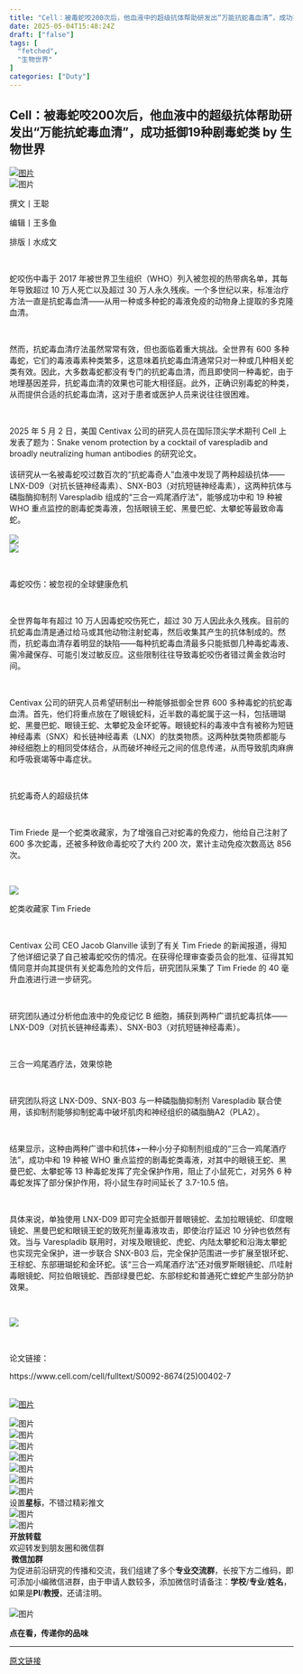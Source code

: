 ```yaml
---
title: "Cell：被毒蛇咬200次后，他血液中的超级抗体帮助研发出“万能抗蛇毒血清”，成功抵御19种剧毒蛇类"
date: 2025-05-04T15:48:24Z
draft: ["false"]
tags: [
  "fetched",
  "生物世界"
]
categories: ["Duty"]
---
```

Cell：被毒蛇咬200次后，他血液中的超级抗体帮助研发出“万能抗蛇毒血清”，成功抵御19种剧毒蛇类 by 生物世界
------
<div><section><a href="https://mp.weixin.qq.com/s?__biz=MzIzOTM4NDcyNw==&amp;mid=2247537249&amp;idx=3&amp;sn=513e839f9d48c7c41a5184ce45b71d32&amp;scene=21#wechat_redirect" imgurl="https://mmbiz.qpic.cn/sz_mmbiz_png/HO0Z9pUcnJlRNpTicHD8iagW8jsMl4BMZerHV0TrJXoichms5umCyLOWnialsMhTfdPcm0xEHDj3iaF6wVnNhSeq5oQ/640?wx_fmt=png&amp;from=appmsg&amp;wxfrom=5&amp;wx_lazy=1&amp;tp=webp" linktype="image" tab="innerlink" data-itemshowtype="0" target="_blank" data-linktype="1"><span><img data-src="https://mmbiz.qpic.cn/sz_mmbiz_png/HO0Z9pUcnJlRNpTicHD8iagW8jsMl4BMZerHV0TrJXoichms5umCyLOWnialsMhTfdPcm0xEHDj3iaF6wVnNhSeq5oQ/640?wx_fmt=png&amp;from=appmsg&amp;wxfrom=5&amp;wx_lazy=1&amp;tp=webp" alt="图片" data-ratio="0.4255555555555556" data-s="300,640" data-type="png" data-w="900" type="block" data-backw="562" data-backh="239" data-imgfileid="100291912" src="https://mmbiz.qpic.cn/sz_mmbiz_png/HO0Z9pUcnJlRNpTicHD8iagW8jsMl4BMZerHV0TrJXoichms5umCyLOWnialsMhTfdPcm0xEHDj3iaF6wVnNhSeq5oQ/640?wx_fmt=png&amp;from=appmsg&amp;wxfrom=5&amp;wx_lazy=1&amp;tp=webp"></span></a></section><section nodeleaf="" data-pm-slice="0 0 []"><img alt="图片" data-backh="28" data-backw="562" data-imgfileid="100285703" data-ratio="0.049074074074074076" data-s="300,640" data-src="https://mmbiz.qpic.cn/sz_mmbiz_jpg/HO0Z9pUcnJlV2jS7njo2yHWKXEuoVJgqj6Ty7PyFickrkUtvlHflZpy6pPlSegh0ebfiaZ8OITW9oeryhfkh7BYw/640?wx_fmt=jpeg&amp;wxfrom=5&amp;wx_lazy=1&amp;tp=webp" data-type="jpeg" data-w="1080" src="https://mmbiz.qpic.cn/sz_mmbiz_jpg/HO0Z9pUcnJlV2jS7njo2yHWKXEuoVJgqj6Ty7PyFickrkUtvlHflZpy6pPlSegh0ebfiaZ8OITW9oeryhfkh7BYw/640?wx_fmt=jpeg&amp;wxfrom=5&amp;wx_lazy=1&amp;tp=webp"></section><p><span mpa-font-style="m8h28ol9r81"><span leaf=""><span textstyle="">撰文丨王聪</span></span></span></p><p><span mpa-font-style="m8h28ol9r81"><span leaf=""><span textstyle="">编辑丨王多鱼</span></span></span></p><p><span mpa-font-style="m8h28ol9udc"><span leaf=""><span textstyle="">排版丨水成文</span></span></span></p><p><span mpa-font-style="m8h28ol9udc"><span leaf=""><br></span></span></p><p><span leaf=""><span textstyle="">蛇咬伤中毒于 2017 年被世界卫生组织</span><span textstyle="">（WHO）</span><span textstyle="">列入被忽视的热带病名单，其每年导致超过 10 万人死亡以及超过 30 万人永久残疾。一个多世纪以来，标准治疗方法一直是</span><span textstyle="">抗蛇毒血清</span><span textstyle="">——从用一种或多种蛇的毒液免疫的动物身上提取的多克隆血清。</span></span></p><p><span leaf=""><br></span></p><p><span leaf=""><span textstyle="">然而，抗蛇毒血清疗法虽然常常有效，但也面临着重大挑战。全世界有 600 多种毒蛇，它们的毒液毒素种类繁多，这意味着抗蛇毒血清通常只对一种或几种相关蛇类有效。因此，大多数毒蛇都没有专门的抗蛇毒血清，而且即使同一种毒蛇，由于地理基因差异，抗蛇毒血清的效果也可能大相径庭。此外，正确识别毒蛇的种类，从而提供合适的抗蛇毒血清，这对于患者或医护人员来说往往很困难。</span></span></p><p><span leaf=""><br></span></p><section><span leaf=""><span textstyle="">2025 年 5 月 2 日，美国 </span></span><span leaf="" data-pm-slice='1 1 ["para",{"tagName":"section","attributes":{"style":"line-height: 1.75em; margin-bottom: 0px;"},"namespaceURI":"http://www.w3.org/1999/xhtml"}]'><span textstyle="">Centivax 公司的研究人员在国际顶尖学术期刊 </span><span textstyle="">Cell</span><span textstyle=""> 上发表了题为：</span></span><span leaf=""><span textstyle="">Snake venom protection by a cocktail of varespladib and broadly neutralizing human antibodies</span><span textstyle=""> 的研究论文。</span></span></section><section><span leaf=""><br></span></section><section><span leaf=""><span textstyle="">该研究从一名被毒蛇咬过数百次的“抗蛇毒奇人”血液中发现了两种超级抗体——</span></span><span leaf="" data-pm-slice='1 1 ["para",{"tagName":"p","attributes":{"style":"line-height: 1.75em;margin-bottom: 0px;"},"namespaceURI":"http://www.w3.org/1999/xhtml"}]'><span textstyle="">LNX-D09</span><span textstyle="">（对抗长链神经毒素）</span><span textstyle="">、</span><span textstyle="">SNX-B03</span><span textstyle="">（对抗短链神经毒素）</span></span><span leaf="" data-pm-slice='1 1 ["para",{"tagName":"p","attributes":{"style":"line-height: 1.75em;margin-bottom: 0px;"},"namespaceURI":"http://www.w3.org/1999/xhtml"}]'><span textstyle="">，这两种抗体与</span></span><span leaf="" data-pm-slice='1 1 ["para",{"tagName":"p","attributes":{"style":"line-height: 1.75em;margin-bottom: 0px;"},"namespaceURI":"http://www.w3.org/1999/xhtml"}]'><span textstyle="">磷脂酶抑制剂 </span><span textstyle="">Varespladib </span><span textstyle="">组成的</span></span><span leaf="" data-pm-slice='1 1 ["para",{"tagName":"p","attributes":{"style":"line-height: 1.75em;margin-bottom: 0px;"},"namespaceURI":"http://www.w3.org/1999/xhtml"}]'><span textstyle="">“</span></span><span leaf="" data-pm-slice='1 1 ["para",{"tagName":"p","attributes":{"style":"line-height: 1.75em; margin-bottom: 0px;"},"namespaceURI":"http://www.w3.org/1999/xhtml"}]'><span textstyle="">三合一鸡尾酒疗法</span><span textstyle="">”，能够成功中和 </span></span><span leaf="" data-pm-slice='1 1 ["para",{"tagName":"p","attributes":{"style":"line-height: 1.75em;margin-bottom: 0px;"},"namespaceURI":"http://www.w3.org/1999/xhtml"}]'><span textstyle="">19 种被 WHO 重点监控的剧毒蛇类毒液，包括眼镜王蛇、黑曼巴蛇、太攀蛇等最致命毒蛇。</span></span></section><section><span leaf="" data-pm-slice='1 1 ["para",{"tagName":"p","attributes":{"style":"line-height: 1.75em;margin-bottom: 0px;"},"namespaceURI":"http://www.w3.org/1999/xhtml"}]'><br></span></section><section><span leaf=""><span textstyle=""><img data-src="https://mmbiz.qpic.cn/sz_mmbiz_png/HO0Z9pUcnJmWtS57iblL44s1V2pCE1XXicoNXUd0oOxKFZYQdoKpAYNBTxVoUWYB3PRemOaIh7r0W1EMTIia4EDOA/640?wx_fmt=png&amp;from=appmsg" data-ratio="0.48520710059171596" data-s="300,640" data-type="png" data-w="1352" data-croporisrc="https://mmbiz.qpic.cn/sz_mmbiz_png/HO0Z9pUcnJmWtS57iblL44s1V2pCE1XXicoNXUd0oOxKFZYQdoKpAYNBTxVoUWYB3PRemOaIh7r0W1EMTIia4EDOA/0?wx_fmt=png&amp;from=appmsg" data-cropselx2="578" data-cropsely2="578" data-imgfileid="100293776" src="https://mmbiz.qpic.cn/sz_mmbiz_png/HO0Z9pUcnJmWtS57iblL44s1V2pCE1XXicoNXUd0oOxKFZYQdoKpAYNBTxVoUWYB3PRemOaIh7r0W1EMTIia4EDOA/640?wx_fmt=png&amp;from=appmsg"></span></span></section><section><span leaf=""><span textstyle=""><img data-src="https://mmbiz.qpic.cn/sz_mmbiz_jpg/HO0Z9pUcnJmWtS57iblL44s1V2pCE1XXicl6YUynL0zF0aVaQydicMcuKicRjGJvIrbTnMNyXJUusgiamHicKicquowmA/640?wx_fmt=jpeg&amp;from=appmsg" data-ratio="1" data-s="300,640" data-type="jpeg" data-w="996" data-croporisrc="https://mmbiz.qpic.cn/sz_mmbiz_jpg/HO0Z9pUcnJmWtS57iblL44s1V2pCE1XXicl6YUynL0zF0aVaQydicMcuKicRjGJvIrbTnMNyXJUusgiamHicKicquowmA/0?wx_fmt=jpeg&amp;from=appmsg" data-cropselx2="578" data-cropsely2="151" data-backw="578" data-backh="578" data-imgfileid="100293775" src="https://mmbiz.qpic.cn/sz_mmbiz_jpg/HO0Z9pUcnJmWtS57iblL44s1V2pCE1XXicl6YUynL0zF0aVaQydicMcuKicRjGJvIrbTnMNyXJUusgiamHicKicquowmA/640?wx_fmt=jpeg&amp;from=appmsg"></span></span></section><p><span leaf=""><br></span></p><p><span leaf=""><span textstyle="">毒蛇咬伤：被忽视的全球健康危机</span></span></p><p><span leaf=""><br></span></p><p><span leaf=""><span textstyle="">全世界每年有超过 10 万人因毒蛇咬伤死亡，超过 30 万人因此永久残疾。</span></span><span leaf="" data-pm-slice='1 1 ["para",{"tagName":"p","attributes":{"style":"line-height: 1.75em;margin-bottom: 0px;"},"namespaceURI":"http://www.w3.org/1999/xhtml"}]'><span textstyle="">目前的抗蛇毒血清是通过给马或其他动物注射蛇毒，然后收集其产生的抗体制成的。然而，</span></span><span leaf="" data-pm-slice='1 1 ["para",{"tagName":"p","attributes":{"style":"line-height: 1.75em; margin-bottom: 0px;"},"namespaceURI":"http://www.w3.org/1999/xhtml"}]'><span textstyle="">抗蛇毒血清存着明显的缺陷——每种抗蛇毒血清最多只能抵御几种毒蛇毒液、需</span></span><span leaf="" data-pm-slice='1 1 ["para",{"tagName":"p","attributes":{"style":"line-height: 1.75em; margin-bottom: 0px;"},"namespaceURI":"http://www.w3.org/1999/xhtml"}]'><span textstyle="">冷藏保存、可能引发过敏反应。这些限制往往导致毒蛇咬伤者错过黄金救治时间。</span></span></p><p><span leaf=""><br></span></p><p><span leaf=""><span textstyle="">Centivax 公司的研究人员希望研制出一种能够抵御全世界 600 多种毒蛇的抗蛇毒血清。首先，他们将重点放在了</span><span textstyle="">眼镜蛇科</span><span textstyle="">，近半数的毒蛇属于这一科</span></span><span leaf="" data-pm-slice='1 1 ["para",{"tagName":"section","attributes":{"style":"line-height: 1.75em;margin-bottom: 0px;"},"namespaceURI":"http://www.w3.org/1999/xhtml"}]'><span textstyle="">，</span></span><span data-pm-slice="0 0 []"><span leaf=""><span textstyle="">包括珊瑚蛇、黑曼巴蛇、眼镜王蛇、太攀蛇及金环蛇等</span></span></span><span leaf="" data-pm-slice='1 1 ["para",{"tagName":"section","attributes":{"style":"line-height: 1.75em;margin-bottom: 0px;"},"namespaceURI":"http://www.w3.org/1999/xhtml"}]'><span textstyle="">。</span></span><span leaf="" data-pm-slice='1 1 ["para",{"tagName":"section","attributes":{"style":"line-height: 1.75em;margin-bottom: 0px;"},"namespaceURI":"http://www.w3.org/1999/xhtml"}]'><span textstyle="">眼镜蛇科的毒液中含有被称为</span><span textstyle="">短链神经毒素</span><span textstyle="">（SNX）</span><span textstyle="">和</span><span textstyle="">长链神经毒素</span><span textstyle="">（LNX）</span><span textstyle="">的肽类物质。这两种肽类物质都能与神经细胞上的相同受体结合，从而破坏神经元之间的信息传递，从而导致肌肉麻痹和呼吸衰竭等中毒症状。</span></span></p><p><span leaf="" data-pm-slice='1 1 ["para",{"tagName":"section","attributes":{"style":"line-height: 1.75em;margin-bottom: 0px;"},"namespaceURI":"http://www.w3.org/1999/xhtml"}]'><br></span></p><p><span leaf="" data-pm-slice='1 1 ["para",{"tagName":"section","attributes":{"style":"line-height: 1.75em;margin-bottom: 0px;"},"namespaceURI":"http://www.w3.org/1999/xhtml"}]'><span textstyle="">抗蛇毒奇人的超级抗体</span></span></p><p><span leaf="" data-pm-slice='1 1 ["para",{"tagName":"section","attributes":{"style":"line-height: 1.75em;margin-bottom: 0px;"},"namespaceURI":"http://www.w3.org/1999/xhtml"}]'><br></span></p><p><span leaf="" data-pm-slice='1 1 ["para",{"tagName":"p","attributes":{"style":"line-height: 1.75em;margin-bottom: 0px;text-align: center;"},"namespaceURI":"http://www.w3.org/1999/xhtml"}]'><span textstyle="">Tim Friede</span><span textstyle=""> 是一个蛇类收藏家</span></span><span leaf="" data-pm-slice='1 1 ["para",{"tagName":"p","attributes":{"style":"line-height: 1.75em;margin-bottom: 0px;text-align: center;"},"namespaceURI":"http://www.w3.org/1999/xhtml"}]'><span textstyle="">，为了增强自己对蛇毒的免疫力，他给自己注射了 600 多次蛇毒，还被多种致命毒蛇咬了大约 200 次，累计主动免疫次数高达 856 次。</span></span></p><p><span leaf="" data-pm-slice='1 1 ["para",{"tagName":"p","attributes":{"style":"line-height: 1.75em;margin-bottom: 0px;text-align: center;"},"namespaceURI":"http://www.w3.org/1999/xhtml"}]'><br></span></p><section nodeleaf=""><img data-src="https://mmbiz.qpic.cn/sz_mmbiz_png/HO0Z9pUcnJmWtS57iblL44s1V2pCE1XXicg4jKdqFwTaNbVxVZdhBccTmFfWy4fUIgGBQBDibpegogI31ibeBu9M7w/640?wx_fmt=png&amp;from=appmsg" data-ratio="0.66015625" data-s="300,640" data-type="png" data-w="1280" type="block" data-backw="578" data-backh="382" data-imgfileid="100293778" src="https://mmbiz.qpic.cn/sz_mmbiz_png/HO0Z9pUcnJmWtS57iblL44s1V2pCE1XXicg4jKdqFwTaNbVxVZdhBccTmFfWy4fUIgGBQBDibpegogI31ibeBu9M7w/640?wx_fmt=png&amp;from=appmsg"></section><p><span leaf=""><span textstyle="">蛇类收藏家 </span><span textstyle="">Tim Friede</span></span></p><p><span leaf=""><br></span></p><p><span leaf="" data-pm-slice='1 1 ["para",{"tagName":"p","attributes":{"style":"line-height: 1.75em;margin-bottom: 0px;"},"namespaceURI":"http://www.w3.org/1999/xhtml"}]'><span textstyle="">Centivax 公司 CEO </span><span textstyle="">Jacob Glanville</span><span textstyle=""> 读到了有关 </span></span><span leaf="" data-pm-slice='1 1 ["para",{"tagName":"p","attributes":{"style":"line-height: 1.75em;margin-bottom: 0px;"},"namespaceURI":"http://www.w3.org/1999/xhtml"}]'><span textstyle="">Tim Friede </span><span textstyle="">的新闻报道，得知了他详细记录了自己被毒蛇咬伤的情况。在获得伦理审查委员会的批准、征得其知情同意并向其提供有关蛇毒危险的文件后，研究团队采集了 </span></span><span leaf="" data-pm-slice='1 1 ["para",{"tagName":"p","attributes":{"style":"line-height: 1.75em; margin-bottom: 0px;"},"namespaceURI":"http://www.w3.org/1999/xhtml"}]'><span textstyle="">Tim Friede </span><span textstyle="">的 40 毫升血液进行进一步研究。</span></span></p><p><span leaf="" data-pm-slice='1 1 ["para",{"tagName":"p","attributes":{"style":"line-height: 1.75em; margin-bottom: 0px;"},"namespaceURI":"http://www.w3.org/1999/xhtml"}]'><br></span></p><p><span leaf="" data-pm-slice='1 1 ["para",{"tagName":"p","attributes":{"style":"line-height: 1.75em; margin-bottom: 0px;"},"namespaceURI":"http://www.w3.org/1999/xhtml"}]'><span textstyle="">研究团队通过分析他血液中的免疫</span><span textstyle="">记忆 B 细胞</span><span textstyle="">，捕获到两种</span><span textstyle="">广谱抗蛇毒抗体</span><span textstyle="">——</span><span textstyle="">LNX-D09</span><span textstyle="">（对抗长链神经毒素）</span><span textstyle="">、</span><span textstyle="">SNX-B03</span><span textstyle="">（对抗短链神经毒素）</span><span textstyle="">。</span></span></p><p><span leaf="" data-pm-slice='1 1 ["para",{"tagName":"p","attributes":{"style":"line-height: 1.75em;margin-bottom: 0px;"},"namespaceURI":"http://www.w3.org/1999/xhtml"}]'><br></span></p><p><span leaf="" data-pm-slice='1 1 ["para",{"tagName":"p","attributes":{},"namespaceURI":"http://www.w3.org/1999/xhtml"}]'><span textstyle="">三合一鸡尾酒疗法，效果惊艳</span></span></p><p><span leaf="" data-pm-slice='1 1 ["para",{"tagName":"p","attributes":{},"namespaceURI":"http://www.w3.org/1999/xhtml"}]'><br></span></p><p><span leaf="" data-pm-slice='1 1 ["para",{"tagName":"p","attributes":{"style":"line-height: 1.75em; margin-bottom: 0px;"},"namespaceURI":"http://www.w3.org/1999/xhtml"}]'><span textstyle="">研究团队将这 </span></span><span leaf="" data-pm-slice='1 1 ["para",{"tagName":"p","attributes":{"style":"line-height: 1.75em;margin-bottom: 0px;"},"namespaceURI":"http://www.w3.org/1999/xhtml"}]'><span textstyle="">LNX-D09</span><span textstyle="">、</span><span textstyle="">SNX-B03 </span><span textstyle="">与一种</span></span><span leaf="" data-pm-slice='1 1 ["para",{"tagName":"p","attributes":{"style":"line-height: 1.75em; margin-bottom: 0px;"},"namespaceURI":"http://www.w3.org/1999/xhtml"}]'><span textstyle="">磷脂酶抑制剂 </span><span textstyle="">Varespladib</span><span textstyle=""> 联合使用，该抑制剂能够</span></span><span leaf="" data-pm-slice='1 1 ["para",{"tagName":"p","attributes":{"style":"line-height: 1.75em;margin-bottom: 0px;"},"namespaceURI":"http://www.w3.org/1999/xhtml"}]'><span textstyle="">抑制蛇毒中破坏肌肉和神经组织的</span></span><span leaf="" data-pm-slice='1 1 ["para",{"tagName":"p","attributes":{"style":"line-height: 1.75em;margin-bottom: 0px;"},"namespaceURI":"http://www.w3.org/1999/xhtml"}]'><span textstyle="">磷脂酶A2</span><span textstyle="">（PLA2）</span><span textstyle="">。</span></span></p><p><span leaf="" data-pm-slice='1 1 ["para",{"tagName":"p","attributes":{"style":"line-height: 1.75em;margin-bottom: 0px;"},"namespaceURI":"http://www.w3.org/1999/xhtml"}]'><br></span></p><p><span leaf="" data-pm-slice='1 1 ["para",{"tagName":"p","attributes":{"style":"line-height: 1.75em;margin-bottom: 0px;"},"namespaceURI":"http://www.w3.org/1999/xhtml"}]'><span textstyle="">结果显示，这种由两种广谱中和抗体+一种小分子抑制剂组成的“</span></span><span leaf="" data-pm-slice='1 1 ["para",{"tagName":"p","attributes":{"style":"line-height: 1.75em; margin-bottom: 0px;"},"namespaceURI":"http://www.w3.org/1999/xhtml"}]'><span textstyle="">三合一鸡尾酒疗法”，成功中和 19 种被 WHO 重点监控的剧毒蛇类毒液，对其中的眼镜王蛇、黑曼巴蛇、太攀蛇等 </span></span><span leaf="" data-pm-slice='1 1 ["para",{"tagName":"p","attributes":{"style":"line-height: 1.75em; margin-bottom: 0px;"},"namespaceURI":"http://www.w3.org/1999/xhtml"}]'><span textstyle="">13 种毒蛇发挥了完全保护作用，阻止了小鼠死亡，对另外 6 种毒蛇发挥了部分保护作用，</span></span><span leaf="" data-pm-slice='1 1 ["para",{"tagName":"p","attributes":{"style":"line-height: 1.75em; margin-bottom: 0px;"},"namespaceURI":"http://www.w3.org/1999/xhtml"}]'><span textstyle="">将小鼠</span></span><span leaf="" data-pm-slice='1 1 ["para",{"tagName":"p","attributes":{},"namespaceURI":"http://www.w3.org/1999/xhtml"}]'><span textstyle="">生存时间延长了 </span></span><span leaf="" data-pm-slice='1 1 ["para",{"tagName":"p","attributes":{"style":"line-height: 1.75em; margin-bottom: 0px;"},"namespaceURI":"http://www.w3.org/1999/xhtml"},"node",{"tagName":"span","attributes":{"style":null},"namespaceURI":"http://www.w3.org/1999/xhtml"}]'><span textstyle="">3.7-10.5 倍。</span></span><span leaf="" data-pm-slice='1 1 ["para",{"tagName":"p","attributes":{"style":"line-height: 1.75em; margin-bottom: 0px;"},"namespaceURI":"http://www.w3.org/1999/xhtml"},"node",{"tagName":"span","attributes":{"style":null},"namespaceURI":"http://www.w3.org/1999/xhtml"}]'><br></span></p><p><span leaf="" data-pm-slice='1 1 ["para",{"tagName":"p","attributes":{"style":"line-height: 1.75em; margin-bottom: 0px;"},"namespaceURI":"http://www.w3.org/1999/xhtml"},"node",{"tagName":"span","attributes":{"style":null},"namespaceURI":"http://www.w3.org/1999/xhtml"}]'><br></span></p><p><span leaf="" data-pm-slice='1 1 ["para",{"tagName":"p","attributes":{"style":"line-height: 1.75em; margin-bottom: 0px;"},"namespaceURI":"http://www.w3.org/1999/xhtml"},"node",{"tagName":"span","attributes":{"style":null},"namespaceURI":"http://www.w3.org/1999/xhtml"}]'><span textstyle="">具体来说</span></span><span leaf="" data-pm-slice='1 1 ["para",{"tagName":"p","attributes":{"style":"line-height: 1.75em; margin-bottom: 0px;"},"namespaceURI":"http://www.w3.org/1999/xhtml"},"node",{"tagName":"span","attributes":{"style":null},"namespaceURI":"http://www.w3.org/1999/xhtml"}]'><span textstyle="">，</span></span><span data-pm-slice="0 0 []"><span leaf=""><span textstyle="">单独使用 </span><span textstyle="">LNX-D09</span><span textstyle=""> 即可完全抵御开普眼镜蛇、孟加拉眼镜蛇、印度眼镜蛇、黑曼巴蛇和眼镜王蛇的致死剂量毒液攻击，即使治疗延迟 10 分钟也依然有效。当与 </span></span><span leaf="" data-pm-slice='1 1 ["para",{"tagName":"p","attributes":{"style":"line-height: 1.75em;margin-bottom: 0px;"},"namespaceURI":"http://www.w3.org/1999/xhtml"}]'><span textstyle="">Varespladib </span><span textstyle="">联用时，对</span></span><span data-pm-slice="0 0 []"><span leaf="" data-pm-slice='1 1 ["para",{"tagName":"p","attributes":{"style":"line-height: 1.75em;margin-bottom: 0px;"},"namespaceURI":"http://www.w3.org/1999/xhtml"},"node",{"tagName":"span","attributes":{"style":"line-height: 1.75em;","data-pm-slice":"0 0 []"},"namespaceURI":"http://www.w3.org/1999/xhtml"}]'><span textstyle="">埃及眼镜蛇、虎蛇、内陆太攀蛇和沿海太攀蛇也实现完全保护，进一步联合 </span><span textstyle="">SNX-B03</span><span textstyle=""> 后，完全保护范围进一步扩展至银环蛇、王棕蛇、东部珊瑚蛇和金环蛇。该</span></span></span><span leaf="" data-pm-slice='1 1 ["para",{"tagName":"p","attributes":{"style":"line-height: 1.75em;margin-bottom: 0px;"},"namespaceURI":"http://www.w3.org/1999/xhtml"}]'><span textstyle="">“</span></span><span leaf="" data-pm-slice='1 1 ["para",{"tagName":"p","attributes":{"style":"line-height: 1.75em; margin-bottom: 0px;"},"namespaceURI":"http://www.w3.org/1999/xhtml"}]'><span textstyle="">三合一鸡尾酒疗法”还对俄罗斯眼镜蛇、爪哇射毒眼镜蛇、阿拉伯眼镜蛇、西部绿曼巴蛇、东部棕蛇和普通死亡蝰蛇产生部分防护效果。</span></span></span></p><p><span data-pm-slice="0 0 []"><span leaf="" data-pm-slice='1 1 ["para",{"tagName":"p","attributes":{"style":"line-height: 1.75em; margin-bottom: 0px;"},"namespaceURI":"http://www.w3.org/1999/xhtml"}]'><br></span></span></p><section nodeleaf=""><span textstyle=""><img data-src="https://mmbiz.qpic.cn/sz_mmbiz_png/HO0Z9pUcnJmWtS57iblL44s1V2pCE1XXicyVVK2BH41ibqJg8W0Oa3x41WI9SpA0POqSRjefia2ZlIotUHSDqj7J4Q/640?wx_fmt=png&amp;from=appmsg" data-ratio="0.5875" data-s="300,640" data-type="png" data-w="1280" data-croporisrc="https://mmbiz.qpic.cn/sz_mmbiz_png/HO0Z9pUcnJmWtS57iblL44s1V2pCE1XXicyVVK2BH41ibqJg8W0Oa3x41WI9SpA0POqSRjefia2ZlIotUHSDqj7J4Q/0?wx_fmt=png&amp;from=appmsg" data-cropselx2="578" data-cropsely2="578" data-imgfileid="100293779" src="https://mmbiz.qpic.cn/sz_mmbiz_png/HO0Z9pUcnJmWtS57iblL44s1V2pCE1XXicyVVK2BH41ibqJg8W0Oa3x41WI9SpA0POqSRjefia2ZlIotUHSDqj7J4Q/640?wx_fmt=png&amp;from=appmsg"></span></section><p><span leaf=""><br></span></p><p><span leaf=""><span textstyle="">论文链接</span><span textstyle="">：</span></span></p><section><span leaf=""><span textstyle="">https://www.cell.com/cell/fulltext/S0092-8674(25)00402-7</span></span></section><section><span mpa-font-style="m8wjiebibpp"><font><section><span data-mpa-action-id="m8slugegoe8" data-pm-slice='2 12 ["para",{"tagName":"section","attributes":{"data-pm-slice":"0 0 []"},"namespaceURI":"http://www.w3.org/1999/xhtml"},"node",{"tagName":"span","attributes":{"mpa-font-style":"m82vmsghkmq"},"namespaceURI":"http://www.w3.org/1999/xhtml"},"node",{"tagName":"font","attributes":{"face":"微软雅黑"},"namespaceURI":"http://www.w3.org/1999/xhtml"},"para",{"tagName":"section","attributes":{},"namespaceURI":"http://www.w3.org/1999/xhtml"}]'><span leaf=""><br></span><p><span><a href="https://mp.weixin.qq.com/s?__biz=MzIzOTM4NDcyNw==&amp;mid=2247537249&amp;idx=3&amp;sn=513e839f9d48c7c41a5184ce45b71d32&amp;scene=21#wechat_redirect" imgurl="https://mmbiz.qpic.cn/sz_mmbiz_png/HO0Z9pUcnJlRNpTicHD8iagW8jsMl4BMZerHV0TrJXoichms5umCyLOWnialsMhTfdPcm0xEHDj3iaF6wVnNhSeq5oQ/640?wx_fmt=png&amp;from=appmsg&amp;wxfrom=5&amp;wx_lazy=1&amp;tp=webp" linktype="image" tab="innerlink" data-itemshowtype="0" target="_blank" data-linktype="1"><span><img data-src="https://mmbiz.qpic.cn/sz_mmbiz_png/HO0Z9pUcnJlRNpTicHD8iagW8jsMl4BMZerHV0TrJXoichms5umCyLOWnialsMhTfdPcm0xEHDj3iaF6wVnNhSeq5oQ/640?wx_fmt=png&amp;from=appmsg&amp;wxfrom=5&amp;wx_lazy=1&amp;tp=webp" alt="图片" data-ratio="0.4255555555555556" data-s="300,640" data-type="png" data-w="900" type="block" data-backw="562" data-backh="239" data-imgfileid="100291912" src="https://mmbiz.qpic.cn/sz_mmbiz_png/HO0Z9pUcnJlRNpTicHD8iagW8jsMl4BMZerHV0TrJXoichms5umCyLOWnialsMhTfdPcm0xEHDj3iaF6wVnNhSeq5oQ/640?wx_fmt=png&amp;from=appmsg&amp;wxfrom=5&amp;wx_lazy=1&amp;tp=webp"></span></a></span></p><section><font><span><span leaf=""><img data-src="https://mmbiz.qpic.cn/sz_mmbiz_jpg/HO0Z9pUcnJmIkPXwe5UueZ9YUl77BR7P4EfdZWlH3gmd0PnbzGGKzOKk45JsvQaEUkGf5hcIJ4Fyq6nHd3YBpw/640?wx_fmt=jpeg&amp;from=appmsg&amp;wxfrom=5&amp;wx_lazy=1&amp;tp=webp" alt="图片" data-ratio="0.42592592592592593" data-s="300,640" data-type="jpeg" data-w="1080" data-backw="562" data-backh="239" data-imgfileid="100285709" src="https://mmbiz.qpic.cn/sz_mmbiz_jpg/HO0Z9pUcnJmIkPXwe5UueZ9YUl77BR7P4EfdZWlH3gmd0PnbzGGKzOKk45JsvQaEUkGf5hcIJ4Fyq6nHd3YBpw/640?wx_fmt=jpeg&amp;from=appmsg&amp;wxfrom=5&amp;wx_lazy=1&amp;tp=webp"></span></span></font></section><section><font><span><span><span leaf=""><img data-src="https://mmbiz.qpic.cn/mmbiz_jpg/HO0Z9pUcnJnrjgR9xicl0z6CqtEictIb22ibOib4ZaScu8iaVzglysI6FEiaO8Ibdxmiaq3erkM7zGN5pIiavvhDK3ibic8w/640?wx_fmt=jpeg&amp;wxfrom=5&amp;wx_lazy=1&amp;tp=webp" alt="图片" data-ratio="0.42314814814814816" data-s="300,640" data-type="jpeg" data-w="1080" data-backw="562" data-backh="238" data-imgfileid="100285711" src="https://mmbiz.qpic.cn/mmbiz_jpg/HO0Z9pUcnJnrjgR9xicl0z6CqtEictIb22ibOib4ZaScu8iaVzglysI6FEiaO8Ibdxmiaq3erkM7zGN5pIiavvhDK3ibic8w/640?wx_fmt=jpeg&amp;wxfrom=5&amp;wx_lazy=1&amp;tp=webp"></span></span></span></font></section><section data-role="outer" label="Powered by 135editor.com"><section><section data-mid="" mpa-from-tpl="t"><section data-mid="" mpa-from-tpl="t" nodeleaf=""><img data-src="https://mmbiz.qpic.cn/mmbiz_png/73icnXvmN7wOI0rvtgpcAvoymzwXc4GsnicX7nxUa21NoWg2J48JaZ95yswdzic3MZ3Hagz97n5zdXiaMtm7ic36oTA/640?wx_fmt=png&amp;wxfrom=5&amp;wx_lazy=1&amp;tp=webp" alt="图片" data-ratio="0.2573099415204678" data-type="png" data-w="342" data-fileid="100088548" data-imgfileid="100285708" src="https://mmbiz.qpic.cn/mmbiz_png/73icnXvmN7wOI0rvtgpcAvoymzwXc4GsnicX7nxUa21NoWg2J48JaZ95yswdzic3MZ3Hagz97n5zdXiaMtm7ic36oTA/640?wx_fmt=png&amp;wxfrom=5&amp;wx_lazy=1&amp;tp=webp"></section></section></section><section><font><span><span><span leaf=""><img data-src="https://mmbiz.qpic.cn/mmbiz_jpg/HO0Z9pUcnJmPk4iag8IdicOQhSkCOEhI10vnQicwUlPf2ialpAYdmzYrlVpcicLWjT7Hib8ajEo8Bbz1t52iaM6zZkubQ/640?wx_fmt=jpeg&amp;wxfrom=5&amp;wx_lazy=1&amp;tp=webp" alt="图片" data-ratio="0.08796296296296297" data-s="300,640" data-type="jpeg" data-w="1080" data-backw="562" data-backh="49" data-imgfileid="100285710" src="https://mmbiz.qpic.cn/mmbiz_jpg/HO0Z9pUcnJmPk4iag8IdicOQhSkCOEhI10vnQicwUlPf2ialpAYdmzYrlVpcicLWjT7Hib8ajEo8Bbz1t52iaM6zZkubQ/640?wx_fmt=jpeg&amp;wxfrom=5&amp;wx_lazy=1&amp;tp=webp"></span></span></span></font></section><section><font><span><span><span leaf=""><img data-src="https://mmbiz.qpic.cn/mmbiz_jpg/HO0Z9pUcnJmPk4iag8IdicOQhSkCOEhI10gJJRKwUNkKhUqcj55lBzaMXv2Y2iaExAqFBf4CXibk9TP1LLzzgqZCuQ/640?wx_fmt=jpeg&amp;wxfrom=5&amp;wx_lazy=1&amp;tp=webp" alt="图片" data-ratio="0.08796296296296297" data-s="300,640" data-type="jpeg" data-w="1080" data-backw="562" data-backh="49" data-imgfileid="100285707" src="https://mmbiz.qpic.cn/mmbiz_jpg/HO0Z9pUcnJmPk4iag8IdicOQhSkCOEhI10gJJRKwUNkKhUqcj55lBzaMXv2Y2iaExAqFBf4CXibk9TP1LLzzgqZCuQ/640?wx_fmt=jpeg&amp;wxfrom=5&amp;wx_lazy=1&amp;tp=webp"></span></span></span></font></section><section><font><span><span><span leaf=""><img data-src="https://mmbiz.qpic.cn/mmbiz_jpg/HO0Z9pUcnJmPk4iag8IdicOQhSkCOEhI10iaZ62PXgrHr1RhZhPcddeFsKn5m2p5LElTzZTLnVnSK49vbJmm7cxPw/640?wx_fmt=jpeg&amp;wxfrom=5&amp;wx_lazy=1&amp;tp=webp" alt="图片" data-ratio="0.08796296296296297" data-s="300,640" data-type="jpeg" data-w="1080" data-backw="562" data-backh="49" data-imgfileid="100285712" src="https://mmbiz.qpic.cn/mmbiz_jpg/HO0Z9pUcnJmPk4iag8IdicOQhSkCOEhI10iaZ62PXgrHr1RhZhPcddeFsKn5m2p5LElTzZTLnVnSK49vbJmm7cxPw/640?wx_fmt=jpeg&amp;wxfrom=5&amp;wx_lazy=1&amp;tp=webp"></span></span></span></font></section><section><font><span><span><span leaf=""><img data-src="https://mmbiz.qpic.cn/mmbiz_jpg/HO0Z9pUcnJmPk4iag8IdicOQhSkCOEhI10o3qRJVpkVYVkAvT13XS2DUTkibXVVWXuEcg0ic7gO2iaaYia11J5j2dKYg/640?wx_fmt=jpeg&amp;wxfrom=5&amp;wx_lazy=1&amp;tp=webp" alt="图片" data-ratio="0.08796296296296297" data-s="300,640" data-type="jpeg" data-w="1080" data-backw="562" data-backh="49" data-imgfileid="100285713" src="https://mmbiz.qpic.cn/mmbiz_jpg/HO0Z9pUcnJmPk4iag8IdicOQhSkCOEhI10o3qRJVpkVYVkAvT13XS2DUTkibXVVWXuEcg0ic7gO2iaaYia11J5j2dKYg/640?wx_fmt=jpeg&amp;wxfrom=5&amp;wx_lazy=1&amp;tp=webp"></span></span></span></font></section><section><font><span><span leaf=""><span textstyle="">设置</span></span><strong><span leaf=""><span textstyle="">星标</span></span></strong><span leaf=""><span textstyle="">，不错过精彩推文</span></span></span></font></section><section nodeleaf=""><img data-src="https://mmbiz.qpic.cn/mmbiz_jpg/HO0Z9pUcnJkrZeMyHWr8nm80OyVfDQBpsT8rnQMxic0BEicTN0D4xTnoicumrbrBjUCh5uFtJEib7CLIeX8yxlUxcg/640?wx_fmt=jpeg&amp;wxfrom=5&amp;wx_lazy=1&amp;wx_co=1&amp;tp=webp" alt="图片" data-ratio="0.21203703703703702" data-s="300,640" data-type="jpeg" data-w="1080" data-cropselx1="0" data-cropselx2="520" data-cropsely1="0" data-cropsely2="110" data-backw="562" data-backh="119" data-imgfileid="100285714" src="https://mmbiz.qpic.cn/mmbiz_jpg/HO0Z9pUcnJkrZeMyHWr8nm80OyVfDQBpsT8rnQMxic0BEicTN0D4xTnoicumrbrBjUCh5uFtJEib7CLIeX8yxlUxcg/640?wx_fmt=jpeg&amp;wxfrom=5&amp;wx_lazy=1&amp;wx_co=1&amp;tp=webp"></section><section nodeleaf=""><img data-src="https://mmbiz.qpic.cn/sz_mmbiz_jpg/HO0Z9pUcnJkmevYiaqUYPrQo4e6MgLEQP9TGLE88v8QWKaic8ricVmCA52SkIX35mtMzAiaQNibKmDhYNeK4uMzGRicQ/640?wx_fmt=other&amp;from=appmsg&amp;wxfrom=5&amp;wx_lazy=1&amp;wx_co=1&amp;tp=webp" alt="图片" data-ratio="0.225" data-s="300,640" data-type="jpeg" data-w="1080" data-backw="562" data-backh="126" data-imgfileid="100285715" src="https://mmbiz.qpic.cn/sz_mmbiz_jpg/HO0Z9pUcnJkmevYiaqUYPrQo4e6MgLEQP9TGLE88v8QWKaic8ricVmCA52SkIX35mtMzAiaQNibKmDhYNeK4uMzGRicQ/640?wx_fmt=other&amp;from=appmsg&amp;wxfrom=5&amp;wx_lazy=1&amp;wx_co=1&amp;tp=webp"></section><section><font><span><strong><span leaf=""><span textstyle="">开放转载</span></span></strong></span></font></section><section><font><span><span leaf=""><span textstyle="">欢迎转发到朋友圈和微信群</span></span></span></font></section><section powered-by="xiumi.us"><section><section><section data-id="1849" data-tools="新媒体排版" data-style-type="2"><section><section><font><span><strong><span><span leaf=""><span textstyle=""> 微信加群 </span></span></span></strong><strong></strong></span></font></section><section><section><font><span><span><span leaf=""><span textstyle="">为促进前沿研究的传播和交流，我们组建了多个</span></span><strong><span leaf=""><span textstyle="">专业交流群</span></span></strong><span leaf=""><span textstyle="">，长按下方二维码，即可添加小编微信进群，由于申请人数较多，添加微信时请备注：</span></span><strong><span leaf=""><span textstyle="">学校</span></span></strong><span leaf=""><span textstyle="">/</span></span><strong><span leaf=""><span textstyle="">专业</span></span></strong><span leaf=""><span textstyle="">/</span></span><strong><span leaf=""><span textstyle="">姓名</span></span></strong><span leaf=""><span textstyle="">，如果是</span></span></span><span><strong><span leaf=""><span textstyle="">PI</span></span></strong></span><span><span leaf=""><span textstyle="">/</span></span></span><strong><span><span leaf=""><span textstyle="">教授</span></span></span></strong><span><span leaf=""><span textstyle="">，还请注明。</span></span></span></span></font></section><section><font><span leaf=""><br></span></font></section><section nodeleaf=""><img data-src="https://mmbiz.qpic.cn/sz_mmbiz_jpg/HO0Z9pUcnJlXd8xpTjuxrR42rUB5g9TNU1N6Qj1tyRwfGJIKKDn85DRJk7kfyLfYP5XsvVVPqa9sE8pcfaevbQ/640?wx_fmt=jpeg&amp;wxfrom=5&amp;wx_lazy=1&amp;tp=webp" alt="图片" data-ratio="1.3631578947368421" data-s="300,640" data-type="jpeg" data-w="950" data-cropselx1="0" data-cropselx2="163" data-cropsely1="0" data-cropsely2="163" data-fileid="100088553" data-imgfileid="100285716" src="https://mmbiz.qpic.cn/sz_mmbiz_jpg/HO0Z9pUcnJlXd8xpTjuxrR42rUB5g9TNU1N6Qj1tyRwfGJIKKDn85DRJk7kfyLfYP5XsvVVPqa9sE8pcfaevbQ/640?wx_fmt=jpeg&amp;wxfrom=5&amp;wx_lazy=1&amp;tp=webp"></section></section></section></section><p><font><span><span><strong><strong><span leaf=""><span textstyle="">点</span></span></strong></strong></span><span><strong><strong><span leaf=""><span textstyle="">在看</span></span></strong></strong></span><span><strong><strong><span leaf=""><span textstyle="">，传递你的品味</span></span></strong></strong></span></span></font></p></section></section></section></section></span></section></font></span></section><p><mp-style-type data-value="10000"></mp-style-type></p></div>  
<hr>
<a href="https://mp.weixin.qq.com/s/7hntGkCjMw7X0ezvEI78qg",target="_blank" rel="noopener noreferrer">原文链接</a>
